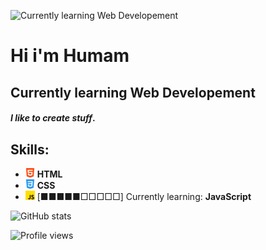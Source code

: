 ![Currently learning Web Developement](https://ibb.co/sshjv8B)

# Hi i'm Humam 
## Currently learning Web Developement

#### *I like to create stuff*.

## Skills:

* ![html](/html.png) **HTML**
* ![css](/css.png) **CSS**
* ![javascript](/js.png) [■■■■■□□□□□] Currently learning: **JavaScript**



![GitHub stats](https://github-readme-stats.vercel.app/api?username=Humaminho&show_icons=true&count_private=true)  

![Profile views](https://gpvc.arturio.dev/Humaminho)  
